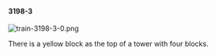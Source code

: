 #### 3198-3
![train-3198-3-0.png](https://github.com/lil-lab/nlvr/raw/master/nlvr/train/images/48/train-3198-3-0.png "train-3198-3-0.png")

There is a yellow block as the top of a tower with four blocks.